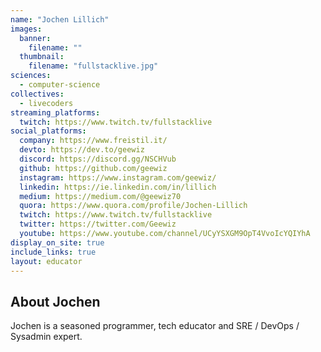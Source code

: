 ```yaml
---
name: "Jochen Lillich"
images:
  banner:
    filename: ""
  thumbnail:
    filename: "fullstacklive.jpg"
sciences:
  - computer-science
collectives:
  - livecoders
streaming_platforms:
  twitch: https://www.twitch.tv/fullstacklive
social_platforms:
  company: https://www.freistil.it/
  devto: https://dev.to/geewiz
  discord: https://discord.gg/NSCHVub
  github: https://github.com/geewiz
  instagram: https://www.instagram.com/geewiz/
  linkedin: https://ie.linkedin.com/in/lillich
  medium: https://medium.com/@geewiz70
  quora: https://www.quora.com/profile/Jochen-Lillich
  twitch: https://www.twitch.tv/fullstacklive
  twitter: https://twitter.com/Geewiz
  youtube: https://www.youtube.com/channel/UCyYSXGM9OpT4VvoIcYQIYhA
display_on_site: true
include_links: true
layout: educator
---
```

## About Jochen

Jochen is a seasoned programmer, tech educator and SRE / DevOps / Sysadmin expert.
